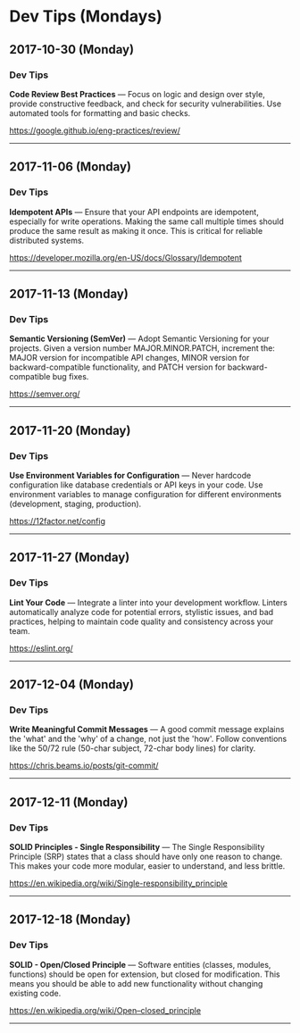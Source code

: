 # Dev Tips (Mondays)

## 2017-10-30 (Monday)

### Dev Tips
**Code Review Best Practices** — Focus on logic and design over style, provide constructive feedback, and check for security vulnerabilities. Use automated tools for formatting and basic checks.

https://google.github.io/eng-practices/review/

---

## 2017-11-06 (Monday)

### Dev Tips
**Idempotent APIs** — Ensure that your API endpoints are idempotent, especially for write operations. Making the same call multiple times should produce the same result as making it once. This is critical for reliable distributed systems.

https://developer.mozilla.org/en-US/docs/Glossary/Idempotent

---

## 2017-11-13 (Monday)

### Dev Tips
**Semantic Versioning (SemVer)** — Adopt Semantic Versioning for your projects. Given a version number MAJOR.MINOR.PATCH, increment the: MAJOR version for incompatible API changes, MINOR version for backward-compatible functionality, and PATCH version for backward-compatible bug fixes.

https://semver.org/

---

## 2017-11-20 (Monday)

### Dev Tips
**Use Environment Variables for Configuration** — Never hardcode configuration like database credentials or API keys in your code. Use environment variables to manage configuration for different environments (development, staging, production).

https://12factor.net/config

---

## 2017-11-27 (Monday)

### Dev Tips
**Lint Your Code** — Integrate a linter into your development workflow. Linters automatically analyze code for potential errors, stylistic issues, and bad practices, helping to maintain code quality and consistency across your team.

https://eslint.org/

---

## 2017-12-04 (Monday)

### Dev Tips
**Write Meaningful Commit Messages** — A good commit message explains the 'what' and the 'why' of a change, not just the 'how'. Follow conventions like the 50/72 rule (50-char subject, 72-char body lines) for clarity.

https://chris.beams.io/posts/git-commit/

---

## 2017-12-11 (Monday)

### Dev Tips
**SOLID Principles - Single Responsibility** — The Single Responsibility Principle (SRP) states that a class should have only one reason to change. This makes your code more modular, easier to understand, and less brittle.

https://en.wikipedia.org/wiki/Single-responsibility_principle

---

## 2017-12-18 (Monday)

### Dev Tips
**SOLID - Open/Closed Principle** — Software entities (classes, modules, functions) should be open for extension, but closed for modification. This means you should be able to add new functionality without changing existing code.

https://en.wikipedia.org/wiki/Open–closed_principle

---

